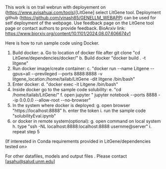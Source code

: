 This work is on trail webrun with deployement on (https://www.avisahuai.com/tools)[LitGene] select LitGene tool. 
Deployment github (https://github.com/vinash85/GENELLM_WEBAPP) can be used for self deployment of the webpage. 
Use feedback page on the LitGene tool page or contact authors to provide feedback.
BioArxiv link: https://www.biorxiv.org/content/10.1101/2024.08.07.606674v1

Here is how to run sample code using Docker.
1. Build docker:
      a. Go to location of docker file after git clone "cd LitGene/dependencies/docker/"
      b. Build docker "docker build . -t litgene"
2. Run docker image/create container:
      c. "docker run --name Litgene --gpus=all --previleged --ports 8888:8888 -v litgene_location:/home/tailab/LitGene -dit litgene /bin/bash"
3. Enter docker:
      d. "docker exec -it Litgene /bin/bash"
4. Inside docker go to the sample code solubility:
      e. "cd /home/tailab/LitGene/"
      f. open jupyter " jupyter notebook --ports 8888 --ip 0.0.0.0 --allow-root --no-browser"
5. In the system where docker is deployed:
      g. open browser "https://localhost:8888"
      h. enter the token 
      i. run the sample code "solubilityEval.ipynb"
6. or docker in remote system(optional):
       g.  open command on local system
       h. type "ssh -NL localhost:8888:localhost:8888 usernme@server"
       i. repeat step 5


 (If interested in Conda requirements provided in LitGene/dependencies tested on>

For other datafiles, models and output files . Please contact [asahu@salud.unm.edu]

